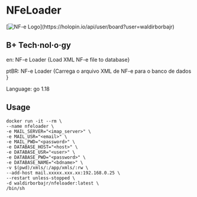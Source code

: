 # NFeLoader

[![NF-e Logo]("https://holopin.io/api/user/board?user=waldirborbajr")](https://holopin.io/api/user/board?user=waldirborbajr)

## B+ Tech·​nol·​o·​gy

en: NF-e Loader {Load XML NF-e file to database}

ptBR: NF-e Loader {Carrega o arquivo XML de NF-e para o banco de dados }

Language: go 1.18

## Usage
```
docker run -it --rm \
--name nfeloader \
-e MAIL_SERVER="<imap_server>" \
-e MAIL_USR="<email>" \
-e MAIL_PWD="<password>" \
-e DATABASE_HOST="<host>" \
-e DATABASE_USR="<user>" \
-e DATABASE_PWD="<password>" \
-e DATABASE_NAME="<bdname>" \
-v $(pwd)/xmls/:/app/xmls/:rw \
--add-host mail.xxxxx.xxx.xx:192.168.0.25 \
--restart unless-stopped \
-d waldirborbajr/nfeloader:latest \
/bin/sh
```
